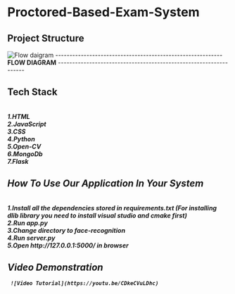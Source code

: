 # Proctored-Based-Exam-System
## Project Structure
![Flow daigram](https://user-images.githubusercontent.com/78478098/123542626-49d1f800-d768-11eb-9dff-8fe1ca8c08f8.jpeg)
     ----------------------------------------------------------- <b>FLOW DIAGRAM</b> ------------------------------------------------------------------

## Tech Stack
<br />
<b><i>
1.HTML
<br />
2.JavaScript
<br />
3.CSS
<br />
4.Python
<br />
5.Open-CV
<br />
6.MongoDb
<br />
7.Flask
 </b><i/>
<br />                                                                                            

 ## How To Use Our Application In Your System
<br />
 <b><i>
1.Install all the dependencies stored in requirements.txt (For installing dlib library you need to install visual studio and cmake first)
<br />
2.Run app.py
<br /> 
3.Change directory to face-recognition
<br /> 
4.Run server.py
<br /> 
5.Open http://127.0.0.1:5000/ in browser

## Video Demonstration
     ![Video Tutorial](https://youtu.be/CDkeCVuLDhc)
